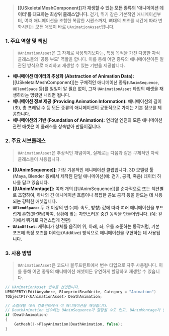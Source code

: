 > **[[USkeletalMeshComponent]]가 재생할 수 있는 모든 종류의 '애니메이션 데이터'를 대표하는 최상위 클래스입니다.** 걷기, 뛰기 같은 기본적인 애니메이션부터, 여러 애니메이션을 조합한 복잡한 시퀀스까지, 뼈대의 포즈를 시간에 따라 변화시키는 모든 애셋이 바로 `UAnimationAsset`입니다.

### **1. 주요 역할 및 책임**
> `UAnimationAsset`은 그 자체로 사용되기보다는, 특정 목적을 가진 다양한 자식 클래스들의 '공통 부모' 역할을 합니다. 이를 통해 어떤 종류의 애니메이션이든 일관된 방식으로 처리하고 재생할 수 있는 기반을 제공합니다.
* **애니메이션 데이터의 추상화 (Abstraction of Animation Data):**
    [[USkeletalMeshComponent]]는 구체적인 애니메이션 종류(`UAnimSequence`, `UBlendSpace` 등)를 일일이 알 필요 없이, 그저 `UAnimationAsset` 타입의 애셋을 재생하라는 명령만 내리면 됩니다.
* **애니메이션 정보 제공 (Providing Animation Information):**
    애니메이션의 길이(초), 총 프레임 수 등 모든 종류의 애니메이션이 공통적으로 가지는 기본 정보를 제공합니다.
* **애니메이션의 기반 (Foundation of Animation):**
    언리얼 엔진의 모든 애니메이션 관련 애셋은 이 클래스를 상속받아 만들어집니다.

### **2. 주요 서브클래스**
> `UAnimationAsset`은 추상적인 개념이며, 실제로는 다음과 같은 구체적인 자식 클래스들이 사용됩니다.
* **[[UAnimSequence]]:**
    가장 기본적인 애니메이션 클립입니다. 3D 모델링 툴(Maya, Blender 등)에서 제작된 단일 애니메이션(예: 걷기, 공격, 죽음) 데이터 하나를 담고 있습니다.
* **[[UAnimMontage]]:**
    여러 개의 [[UAnimSequence]]를 순차적으로 또는 섹션별로 조합하여, 하나의 긴 애니메이션 흐름이나 복잡한 콤보 공격 등을 만드는 데 사용되는 강력한 애셋입니다.
* **`UBlendSpace`:**
    두 개 이상의 변수(예: 속도, 방향) 값에 따라 여러 애니메이션을 부드럽게 혼합(블렌딩)하여, 상황에 맞는 자연스러운 중간 동작을 만들어냅니다. (예: 걷기에서 뛰기로 자연스럽게 전환)
* **`UAimOffset`:**
    캐릭터가 상체를 움직여 위, 아래, 좌, 우를 조준하는 동작처럼, 기본 포즈에 특정 포즈를 더하는(Additive) 방식으로 애니메이션을 구현하는 데 사용됩니다.

### **3. 사용 방법**
> `UAnimationAsset`은 코드나 블루프린트에서 변수 타입으로 자주 사용됩니다. 이를 통해 어떤 종류의 애니메이션 애셋이든 유연하게 할당하고 재생할 수 있습니다.
```cpp
// UAnimationAsset 변수를 선언합니다.
UPROPERTY(EditAnywhere, BlueprintReadWrite, Category = "Animation")
TObjectPtr<UAnimationAsset> DeathAnimation;

// 스켈레탈 메시 컴포넌트에서 이 애니메이션을 재생합니다.
// DeathAnimation 변수에는 UAnimSequence가 할당될 수도 있고, UAnimMontage가 할당될 수도 있습니다.
if (DeathAnimation)
{
    GetMesh()->PlayAnimation(DeathAnimation, false);
}
```